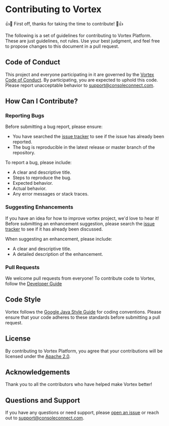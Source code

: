 # Contributing to Vortex

👍🎉 First off, thanks for taking the time to contribute! 🎉👍

The following is a set of guidelines for contributing to Vortex Platform. These are just guidelines, not rules. Use your best judgment, and feel free to propose changes to this document in a pull request.

## Code of Conduct

This project and everyone participating in it are governed by the [Vortex Code of Conduct](./CODE_OF_CONDUCT.md). By participating, you are expected to uphold this code. Please report unacceptable behavior to [support@consoleconnect.com](mailto:support@consoleconnect.com).

## How Can I Contribute?

### Reporting Bugs

Before submitting a bug report, please ensure:

- You have searched the [issue tracker](https://github.com/mycloudnexus/vortex/issues) to see if the issue has already been reported.
- The bug is reproducible in the latest release or master branch of the repository.

To report a bug, please include:

- A clear and descriptive title.
- Steps to reproduce the bug.
- Expected behavior.
- Actual behavior.
- Any error messages or stack traces.

### Suggesting Enhancements

If you have an idea for how to improve vortex project, we'd love to hear it! Before submitting an enhancement suggestion, please search the [issue tracker](https://github.com/mycloudnexus/vortex/issues) to see if it has already been discussed.

When suggesting an enhancement, please include:

- A clear and descriptive title.
- A detailed description of the enhancement.

### Pull Requests

We welcome pull requests from everyone! To contribute code to Vortex, follow the [Developer Guide](https://github.com/mycloudnexus/vortex/docs/developer_guide.md)

## Code Style
Vortex follows the [Google Java Style Guide](https://google.github.io/styleguide/javaguide.html) for coding conventions. Please ensure that your code adheres to these standards before submitting a pull request.

## License

By contributing to Vortex Platform, you agree that your contributions will be licensed under the [Apache 2.0](./LICENSE).

## Acknowledgements

Thank you to all the contributors who have helped make Vortex better!

## Questions and Support

If you have any questions or need support, please [open an issue](https://github.com/mycloudnexus/vortex/issues/new) or reach out to [support@consoleconnect.com](mailto:support@consoleconnect.com).
